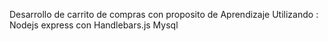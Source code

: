 Desarrollo de carrito de compras con proposito de Aprendizaje
Utilizando :
Nodejs
express con Handlebars.js
Mysql

